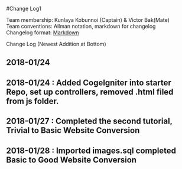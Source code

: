 
#Change Log1

Team membership:  Kunlaya Kobunnoi (Captain) & Victor Bak(Mate)  
Team conventions: Allman notation, markdown for changelog  
Changelog format: [Markdown](https://github.com/adam-p/markdown-here/wiki/Markdown-Cheatsheet) 

Change Log (Newest Addition at Bottom)
## 2018-01/24
## 2018-01/24 : Added CogeIgniter into starter Repo, set up controllers, removed .html filed from js folder.
## 2018-01/27 : Completed the second tutorial, Trivial to Basic Website Conversion
## 2018-01/28 : Imported images.sql completed Basic to Good Website Conversion


